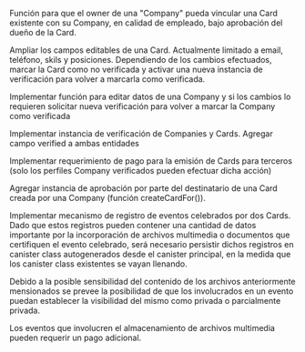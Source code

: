 Función para que el owner de una "Company" pueda vincular una Card existente con su Company, en calidad de empleado, bajo aprobación del dueño de la Card.

Ampliar los campos editables de una Card. Actualmente limitado a email, teléfono, skils y posiciones. Dependiendo de los cambios efectuados, marcar la Card como no verificada y activar una nueva instancia de verificación para volver a marcarla como verificada. 

Implementar función para editar datos de una Company y si los cambios lo requieren solicitar nueva verificación para volver a marcar la Company como verificada

Implementar instancia de verificación de Companies y Cards. Agregar campo verified a ambas entidades

Implementar requerimiento de pago para la emisión de Cards para terceros (solo los perfiles Company verificados pueden efectuar dicha acción)

Agregar instancia de aprobación por parte del destinatario de una Card creada por una Company (función createCardFor()).

Implementar mecanismo de registro de eventos celebrados por dos Cards. Dado que estos registros pueden contener una cantidad de datos importante por la incorporación de archivos multimedia o documentos que certifiquen el evento celebrado, será necesario persistir dichos registros en canister class autogenerados desde el canister principal, en la medida que los canister class existentes se vayan llenando.

Debido a la posible sensibilidad del contenido de los archivos anteriormente mensionados se prevee la posibilidad de que los involucrados en un evento puedan establecer la visibilidad del mismo como privada o parcialmente privada.

Los eventos que involucren el almacenamiento de archivos multimedia pueden requerir un pago adicional.







